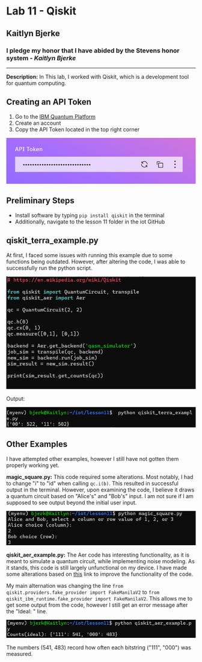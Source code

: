 # Lab 11 - Qiskit
## Kaitlyn Bjerke
### I pledge my honor that I have abided by the Stevens honor system - *Kaitlyn Bjerke*
---
**Description:** In This lab, I worked with Qiskit, which is a development tool for quantum computing.

Creating an API Token
---
1. Go to the [IBM Quantum Platform](https://quantum.ibm.com/)
2. Create an account
3. Copy the API Token located in the top right corner

![API Token](https://github.com/kaitlynbjerke/Images/blob/main/APIToken.png)

Preliminary Steps
---
- Install software by typing `pip install qiskit` in the terminal
- Additionally, navigate to the lesson 11 folder in the iot GitHub

qiskit_terra_example.py
---
At first, I faced some issues with running this example due to some functions being outdated. However, after altering the code, I was able to successfully run the python script.

![new code](https://github.com/kaitlynbjerke/Images/blob/main/terra_new_code.png)

Output:

![terraOut](https://github.com/kaitlynbjerke/Images/blob/main/qiskit_terra.png)

Other Examples
---
I have attempted other examples, however I still have not gotten them properly working yet.

**magic_square.py:** This code required some alterations. Most notably, I had to change "i" to "id" when calling `qc.i(b)`. This resulted in successful output in the terminal. However, upon examining the code, I believe it draws a quantum circuit based on "Alice's" and "Bob's" input. I am not sure if I am supposed to see output beyond the initial user input.

![magic](https://github.com/kaitlynbjerke/Images/blob/main/magic.png)

**qiskit_aer_example.py:** The Aer code has interesting functionality, as it is meant to simulate a quantum circuit, while implementing noise modeling. As it stands, this code is still largely unfunctional on my device. I have made some alterations based on [this](https://docs.quantum.ibm.com/api/qiskit-ibm-runtime/fake-provider) link to improve the functionality of the code.

My main alternation was changing the line `from qiskit.providers.fake_provider import FakeManilaV2` to `from qiskit_ibm_runtime.fake_provider import FakeManilaV2`. This allows me to get some output from the code, however I still get an error message after the "Ideal: " line.

![aer](https://github.com/kaitlynbjerke/Images/blob/main/aer.png)

The numbers (541, 483) record how often each bitstring ("111", "000") was measured.
